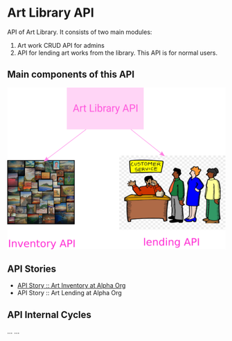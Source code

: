 # Art Library API

API of Art Library. It consists of two main modules: 

1. Art work CRUD API for admins  
2. API for lending art works from the library. This API is for normal users.

## Main components of this API

![Art Library API Diagram](./assets/images/art-library-api.png "Art Library API Diagram")


## API Stories

* [API Story :: Art Inventory at Alpha Org](./api-story_art-inventory.md)
* API Story :: Art Lending at Alpha Org

## API Internal Cycles
...
...
